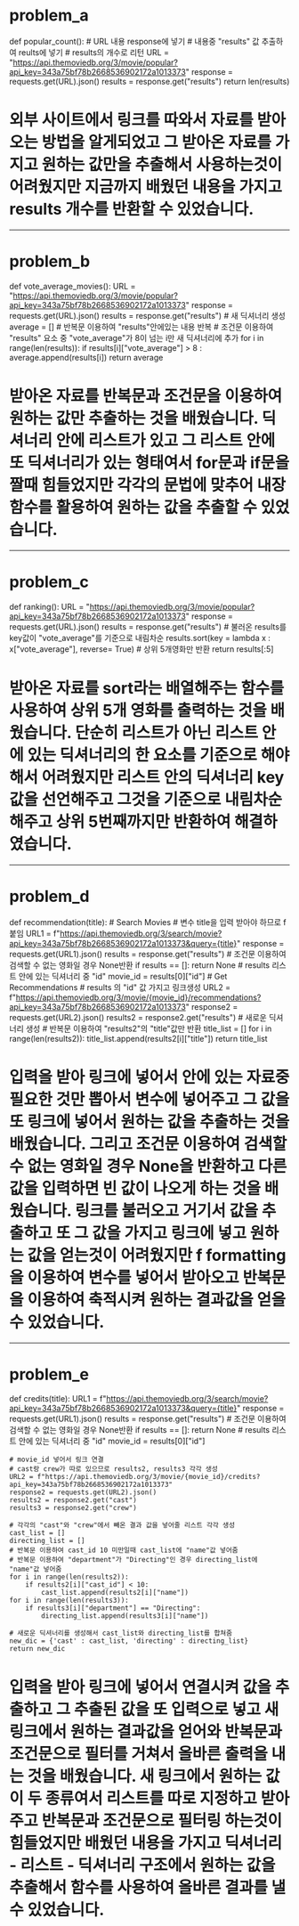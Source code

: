 # problem_a 

def popular_count():
    # URL 내용 response에 넣기
    # 내용중 "results" 값 추출하여 reults에 넣기
    # results의 개수로 리턴
    URL = "https://api.themoviedb.org/3/movie/popular?api_key=343a75bf78b2668536902172a1013373"
    response = requests.get(URL).json()
    results = response.get("results")
    return len(results) 

# 외부 사이트에서 링크를 따와서 자료를 받아오는 방법을 알게되었고 그 받아온 자료를 가지고 원하는 값만을 추출해서 사용하는것이 어려웠지만 지금까지 배웠던 내용을 가지고 results 개수를 반환할 수 있었습니다.

---------------------

# problem_b

def vote_average_movies():
    URL = "https://api.themoviedb.org/3/movie/popular?api_key=343a75bf78b2668536902172a1013373"
    response = requests.get(URL).json()
    results = response.get("results")
    # 새 딕셔너리 생성
    average = []
    # 반복문 이용하여 "results"안에있는 내용 반복
    # 조건문 이용하여 "results" 요소 중 "vote_average"가 8이 넘는 i만 새 딕셔너리에 추가
    for i in range(len(results)):
        if results[i]["vote_average"] > 8 :
            average.append(results[i])
    return average

# 받아온 자료를 반복문과 조건문을 이용하여 원하는 값만 추출하는 것을 배웠습니다. 딕셔너리 안에 리스트가 있고 그 리스트 안에 또 딕셔너리가 있는 형태여서 for문과 if문을 짤때 힘들었지만 각각의 문법에 맞추어 내장함수를 활용하여 원하는 값을 추출할 수 있었습니다.

-------------------

# problem_c

def ranking():
    URL = "https://api.themoviedb.org/3/movie/popular?api_key=343a75bf78b2668536902172a1013373"
    response = requests.get(URL).json()
    results = response.get("results")
    # 불러온 results를 key값이 "vote_average"를 기준으로 내림차순
    results.sort(key = lambda x : x["vote_average"], reverse= True)
    # 상위 5개영화만 반환
    return results[:5]

# 받아온 자료를 sort라는 배열해주는 함수를 사용하여 상위 5개 영화를 출력하는 것을 배웠습니다. 단순히 리스트가 아닌 리스트 안에 있는 딕셔너리의 한 요소를 기준으로 해야해서 어려웠지만 리스트 안의 딕셔너리 key값을 선언해주고 그것을 기준으로 내림차순 해주고 상위 5번째까지만 반환하여 해결하였습니다.

-----------

# problem_d

def recommendation(title):
    # Search Movies
    # 변수 title을 입력 받아야 하므로 f 붙임
    URL1 = f"https://api.themoviedb.org/3/search/movie?api_key=343a75bf78b2668536902172a1013373&query={title}"
    response = requests.get(URL1).json()
    results = response.get("results")
    # 조건문 이용하여 검색할 수 없는 영화일 경우 None반환
    if results == []:
        return None
    # results 리스트 안에 있는 딕셔너리 중 "id" 
    movie_id = results[0]["id"]
    # Get Recommendations
    # results 의 "id" 값 가지고 링크생성
    URL2 = f"https://api.themoviedb.org/3/movie/{movie_id}/recommendations?api_key=343a75bf78b2668536902172a1013373"
    response2 = requests.get(URL2).json()
    results2 = response2.get("results")
    # 새로운 딕셔너리 생성
    # 반복문 이용하여 "results2"의 "title"값만 반환
    title_list = []
    for i in range(len(results2)):
        title_list.append(results2[i]["title"])
    return title_list

# 입력을 받아 링크에 넣어서 안에 있는 자료중 필요한 것만 뽑아서 변수에 넣어주고 그 값을 또 링크에 넣어서 원하는 값을 추출하는 것을 배웠습니다. 그리고 조건문 이용하여 검색할 수 없는 영화일 경우 None을 반환하고 다른값을 입력하면 빈 값이 나오게 하는 것을 배웠습니다. 링크를 불러오고 거기서 값을 추출하고 또 그 값을 가지고 링크에 넣고 원하는 값을 얻는것이 어려웠지만 f formatting을 이용하여 변수를 넣어서 받아오고 반복문을 이용하여 축적시켜 원하는 결과값을 얻을 수 있었습니다.

-----------

# problem_e

def credits(title):
    URL1 = f"https://api.themoviedb.org/3/search/movie?api_key=343a75bf78b2668536902172a1013373&query={title}"
    response = requests.get(URL1).json()
    results = response.get("results")
    # 조건문 이용하여 검색할 수 없는 영화일 경우 None반환
    if results == []:
        return None
    # results 리스트 안에 있는 딕셔너리 중 "id" 
    movie_id = results[0]["id"]
    
    # movie_id 넣어서 링크 연결
    # cast랑 crew가 따로 있으므로 results2, results3 각각 생성
    URL2 = f"https://api.themoviedb.org/3/movie/{movie_id}/credits?api_key=343a75bf78b2668536902172a1013373"
    response2 = requests.get(URL2).json()
    results2 = response2.get("cast")
    results3 = response2.get("crew")

    # 각각의 "cast"와 "crew"에서 빼온 결과 값을 넣어줄 리스트 각각 생성
    cast_list = []
    directing_list = []
    # 반복문 이용하여 cast_id 10 미만일때 cast_list에 "name"값 넣어줌
    # 반복문 이용하여 "department"가 "Directing"인 경우 directing_list에 "name"값 넣어줌
    for i in range(len(results2)):
        if results2[i]["cast_id"] < 10:
            cast_list.append(results2[i]["name"])
    for i in range(len(results3)):
        if results3[i]["department"] == "Directing":
            directing_list.append(results3[i]["name"])

    # 새로운 딕셔너리를 생성해서 cast_list와 directing_list를 합쳐줌
    new_dic = {'cast' : cast_list, 'directing' : directing_list}
    return new_dic

# 입력을 받아 링크에 넣어서 연결시켜 값을 추출하고 그 추출된 값을 또 입력으로 넣고 새 링크에서 원하는 결과값을 얻어와 반복문과 조건문으로 필터를 거쳐서 올바른 출력을 내는 것을 배웠습니다. 새 링크에서 원하는 값이 두 종류여서 리스트를 따로 지정하고 받아주고 반복문과 조건문으로 필터링 하는것이 힘들었지만 배웠던 내용을 가지고 딕셔너리 - 리스트 - 딕셔너리 구조에서 원하는 값을 추출해서 함수를 사용하여 올바른 결과를 낼 수 있었습니다.